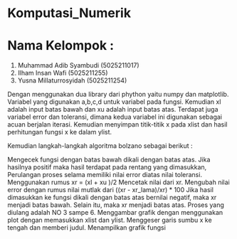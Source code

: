 # Komputasi_Numerik
# Nama Kelompok :

1. Muhammad Adib Syambudi (5025211017)
2. Ilham Insan Wafi (5025211255)
3. Yusna Millaturrosyidah (5025211254)

Dengan menggunakan dua library dari phython yaitu numpy dan matplotlib. Variabel yang digunakan a,b,c,d untuk variabel pada fungsi. Kemudian xl adalah input batas bawah dan xu adalah input batas atas. Terdapat juga variabel error dan toleransi, dimana kedua variabel ini digunakan sebagai acuan berjalan iterasi. Kemudian menyimpan titik-titik x pada xlist dan hasil perhitungan fungsi x ke dalam ylist.

Kemudian langkah-langkah algoritma bolzano sebagai berikut :

Mengecek fungsi dengan batas bawah dikali dengan batas atas. Jika hasilnya positif maka hasil terdapat pada rentang yang dimasukkan,
Perulangan proses selama memiliki nilai error diatas nilai toleransi.
Menggunakan rumus xr = (xl + xu )/2
Mencetak nilai dari xr.
Mengubah nilai error dengan rumus nilai mutlak dari ((xr - xr_lama)/xr) * 100
Jika hasil dimasukkan ke fungsi dikali dengan batas atas bernilai negatif, maka xr menjadi batas bawah. Selain itu, maka xr menjadi batas atas.
Proses yang diulang adalah NO 3 sampe 6.
Menggambar grafik dengan menggunakan plot dengan memasukkan xlist dan ylist.
Menggeser garis sumbu x ke tengah dan memberi judul.
Menampilkan grafik fungsi
